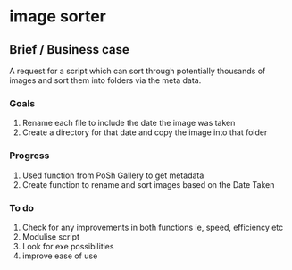 # image sorter

## Brief / Business case

A request for a script which can sort through potentially thousands of images and sort them into folders via the meta data.

### Goals

1. Rename each file to include the date the image was taken 
2. Create a directory for that date and copy the image into that folder

### Progress

1. Used function from PoSh Gallery to get metadata
2. Create function to rename and sort images based on the Date Taken

### To do

1. Check for any improvements in both functions ie, speed, efficiency etc
2. Modulise script
3. Look for exe possibilities 
4. improve ease of use